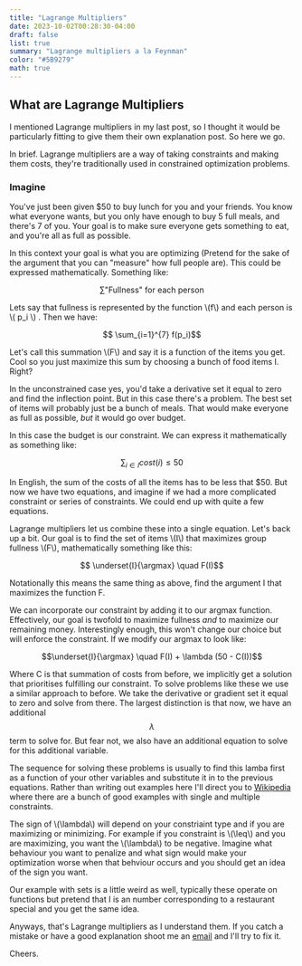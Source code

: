 ```yaml
---
title: "Lagrange Multipliers"
date: 2023-10-02T00:28:30-04:00
draft: false
list: true
summary: "Lagrange multipliers a la Feynman"
color: "#5B9279"
math: true
---
```


## What are Lagrange Multipliers

I mentioned Lagrange multipliers in my last post, so I thought it would be particularly fitting to give them their own explanation post. So here we go.

In brief. Lagrange multipliers are a way of taking constraints and making them costs, they're traditionally used in constrained optimization problems.

### Imagine

You've just been given $50 to buy lunch for you and your friends. You know what everyone wants, but you only have enough to buy 5 full meals, and there's 7 of you. Your goal is to make sure everyone gets something to eat, and you're all as full as possible.

In this context your goal is what you are optimizing (Pretend for the sake of the argument that you can "measure" how full people are). This could be expressed mathematically. Something like:

$$\sum \text{"Fullness" for each person} $$

Lets say that fullness is represented by the function \\(f\\) and each person is <span> \\( p_i \\) </span  >. Then we have:

$$ \sum_{i=1}^{7} f(p_i)$$ 

Let's call this summation \\(F\\) and say it is a function of the items you get. Cool so you just maximize this sum by choosing a bunch of food items I. Right?

In the unconstrained case yes, you'd take a derivative set it equal to zero and find the inflection point. But in this case there's a problem. The best set of items will probably just be a bunch of meals. That would make everyone as full as possible, *but* it would go over budget.

In this case the budget is our constraint. We can express it mathematically as something like:

$$\sum_{i \in I} cost(i) \leq 50 $$

In English, the sum of the costs of all the items has to be less that $50. But now we have two equations, and imagine if we had a more complicated constraint or series of constraints. We could end up with quite a few equations.

Lagrange multipliers let us combine these into a single equation. Let's back up a bit. Our goal is to find the set of items \\(I\\) that maximizes group fullness \\(F\\), mathematically something like this:

$$ \underset{I}{\argmax} \quad F(I)$$

Notationally this means the same thing as above, find the argument I that maximizes the function F. 

We can incorporate our constraint by adding it to our argmax function. Effectively, our goal is twofold to maximize fullness *and* to maximize our remaining money. Interestingly enough, this won't change our choice but will enforce the constraint. If we modify our argmax to look like:

$$\underset{I}{\argmax} \quad F(I) + \lambda (50 - C(I))$$

Where C is that summation of costs from before, we implicitly get a solution that prioritises fulfilling our constraint. To solve problems like these we use a similar approach to before. We take the derivative or gradient set it equal to zero and solve from there. The largest distinction is that now, we have an additional $$\lambda$$ term to solve for. But fear not, we also have an additional equation to solve for this additional variable.

The sequence for solving these problems is usually to find this lamba first as a function of your other variables and substitute it in to the previous equations. Rather than writing out examples here I'll direct you to [Wikipedia](https://en.wikipedia.org/wiki/Lagrange_multiplier#Examples) where there are a bunch of good examples with single and multiple constraints.

The sign of \\(\lambda\\) will depend on your constriaint type and if you are maximizing or minimizing. For example if you constraint is \\(\leq\\) and you are maximizing, you want the \\(\lambda\\) to be negative. Imagine what behaviour you want to penalize and what sign would make your optimization worse when that behviour occurs and you should get an idea of the sign you want.

Our example with sets is a little weird as well, typically these operate on functions but pretend that I is an number corresponding to a restaurant special and you get the same idea.

Anyways, that's Lagrange multipliers as I understand them. If you catch a mistake or have a good explanation shoot me an [email](mailto:snibo13@gmail.com) and I'll try to fix it.

Cheers.


